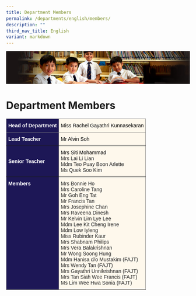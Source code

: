 ```yaml
---
title: Department Members
permalink: /departments/english/members/
description: ""
third_nav_title: English
variant: markdown
---
```

![](/images/Sub-banner1.jpg)

Department Members
==================

<style type="text/css">
.tg  {border-collapse:collapse;border-spacing:0;}
.tg td{border-color:black;border-style:solid;border-width:1px;font-family:Arial, sans-serif;font-size:14px;
  overflow:hidden;padding:10px 5px;word-break:normal;}
.tg th{border-color:black;border-style:solid;border-width:1px;font-family:Arial, sans-serif;font-size:14px;
  font-weight:normal;overflow:hidden;padding:10px 5px;word-break:normal;}
.tg .tg-kzp8{background-color:#FEF8EC;border-color:inherit;color:#000000;text-align:left;vertical-align:middle}
.tg .tg-fhxc{background-color:#1D1756;border-color:inherit;color:#FFF;font-weight:bold;text-align:left;vertical-align:top}
.tg .tg-lwkn{background-color:#FEF8EC;border-color:inherit;color:#232323;text-align:left;vertical-align:top}
.tg .tg-k5k0{background-color:#1D1756;border-color:inherit;color:#FFF;font-weight:bold;text-align:left;vertical-align:middle}
.tg .tg-t09o{background-color:#FEF8EC;border-color:inherit;color:#000000;text-align:left;vertical-align:top}
</style>
<table class="tg">
<thead>
  <tr>
    <th class="tg-k5k0"><span style="color:#FFF;background-color:#1D1756">Head of Department</span></th>
    <th class="tg-t09o"><span style="color:#000;background-color:transparent">Miss Rachel Gayathri Kunnasekaran</span></th>
  </tr>
</thead>
<tbody>
  <tr>
    <td class="tg-k5k0"><span style="color:#FFF;background-color:#1D1756">Lead Teacher</span>
    </td><th class="tg-t09o"><span style="color:#000;background-color:transparent">Mr Alvin Soh</span></th>
  </tr>

  <tr>
    <td class="tg-k5k0"><span style="color:#FFF;background-color:#1D1756">Senior Teacher</span>
    </td><th class="tg-t09o"><span style="color:#000;background-color:transparent">Mrs Siti Mohammad</span><br><span style="color:#232323;background-color:initial">Mrs Lai Li Lian</span><br><span style="color:#232323;background-color:initial">Mdm Teo Puay Boon Arlette</span><br><span style="color:#232323;background-color:initial">Ms Quek Soo Kim</span></th>
  </tr>

  <tr>
    <td class="tg-fhxc"><span style="color:#FFF;background-color:#1D1756">Members </span></td>
    <td class="tg-lwkn"><span style="color:#232323;background-color:initial">Mrs Bonnie Ho</span><br><span style="color:#232323;background-color:initial">Mrs Caroline Tang</span><br><span style="color:#232323;background-color:initial">Mr Goh Eng Tat</span><br><span style="color:#232323;background-color:initial">Mr Francis Tan</span><br><span style="color:#232323;background-color:initial">Mrs Josephine Chan</span><br><span style="color:#232323;background-color:initial">Mrs Raveena Dinesh</span><br><span style="color:#232323;background-color:initial">Mr Kelvin Lim Lye Lee</span><br>Mdm Lee Kit Cheng Irene<br>Mdm Low Iyleng<br>Miss Rubinder Kaur<br><span style="background-color:transparent">Mrs Shabnam Philips</span><br><span style="color:#232323;background-color:initial">Mrs Vera Balakrishnan</span><br><span style="color:#232323;background-color:initial">Mr Wong Soong Hung</span><br><span style="color:#232323;background-color:initial">Mdm Hanisa d/o Mustakim (FAJT)</span><br><span style="color:#232323;background-color:initial">Mrs Wendy Tan (FAJT)</span><br><span style="color:#232323;background-color:initial">Mrs Gayathri Unnikrishnan (FAJT)</span><br><span style="color:#232323;background-color:initial">Mrs Tan Siah Wee Francis (FAJT)</span><br><span style="background-color:transparent">Ms Lim Wee Hwa Sonia (FAJT)</span></td>
  </tr>
</tbody>
</table>